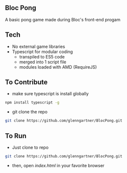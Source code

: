 Bloc Pong
-

A basic pong game made during Bloc's front-end progam

Tech
-

- No external game libraries
- Typescript for modular coding
    - transpiled to ES5 code
    - merged into 1 script file
    - modules loaded with AMD (RequireJS)

To Contribute
-

- make sure typescript is install globally
```bash
npm install typescript -g
```
- git clone the repo
```bash
git clone https://github.com/glenngartner/BlocPong.git
```

To Run 
-
- Just clone to repo
```bash
git clone https://github.com/glenngartner/BlocPong.git
```
- then, open _index.html_ in your favorite browser


